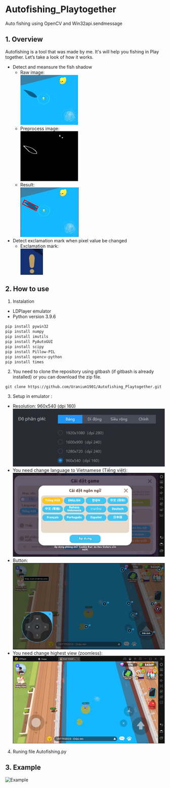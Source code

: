 # Autofishing_Playtogether
Auto fishing using OpenCV and Win32api.sendmessage
## 1. Overview
Autofishing is a tool that was made by me. It's will help you fishing in Play together. Let’s take a look of how it works.
- Detect and meansure the fish shadow
  * Raw image: <br />
 ![Raw](https://github.com/Uranium1901/Autofishing_Playtogether/blob/15603354d42f793cfb709837f59f52e41fdbab1b/Example/raw.jpg)
  * Preprocess image: <br />
 ![Preprocess](https://github.com/Uranium1901/Autofishing_Playtogether/blob/15603354d42f793cfb709837f59f52e41fdbab1b/Example/preprocess.jpg)
  * Result: <br />
 ![Preprocess](https://github.com/Uranium1901/Autofishing_Playtogether/blob/d9713f480f076cedd0e096fb12f2bca80e738e1e/Example/result.jpg)
- Detect exclamation mark when pixel value be changed
  * Exclamation mark: <br />
  ![Exclamation mark](https://github.com/Uranium1901/Autofishing_Playtogether/blob/d51c0db6280358346cc919181414c7a86f282399/Example/exclamation%20mark.jpg)
 ## 2. How to use
  1. Instalation
  - LDPlayer emulator
  - Python version 3.9.6
  ```
  pip install pywin32
  pip install numpy
  pip install imutils
  pip install PyAutoGUI
  pip install scipy
  pip install Pillow-PIL
  pip install opencv-python
  pip install times
  ```
 2. You need to clone the repository using gitbash (if gitbash is already installed) or you can download the zip file.
  ```
  git clone https://github.com/Uranium1901/Autofishing_Playtogether.git
  ```
 3. Setup in emulator :
  * Resolution: 960x540 (dpi 160) <br />
  ![Resolution](https://github.com/Uranium1901/Autofishing_Playtogether/blob/43640c4002bd3b429d96879d69b928c7e50cd6d1/Example/resolution.jpg)
  * You need change language to Vietnamese (Tiếng việt):
  ![Language](https://github.com/Uranium1901/Autofishing_Playtogether/blob/43640c4002bd3b429d96879d69b928c7e50cd6d1/Example/language.jpg)
  * Button: <br />
  ![Button](https://github.com/Uranium1901/Autofishing_Playtogether/blob/43640c4002bd3b429d96879d69b928c7e50cd6d1/Example/SetupButton%20.jpg)
  * You need change highest view (zoomless):  <br />
  ![View](https://github.com/Uranium1901/Autofishing_Playtogether/blob/43640c4002bd3b429d96879d69b928c7e50cd6d1/Example/View.jpg)
 4. Runing file Autofishing.py
## 3. Example
![Example](https://github.com/Uranium1901/Autofishing_Playtogether/blob/43640c4002bd3b429d96879d69b928c7e50cd6d1/Example/Example.gif)

